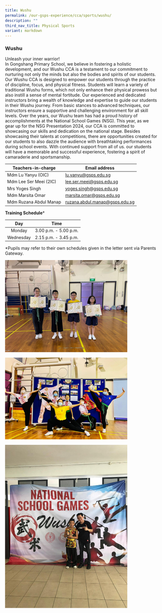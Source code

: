```yaml
---
title: Wushu
permalink: /our-gsps-experience/cca/sports/wushu/
description: ""
third_nav_title: Physical Sports
variant: markdown
---
```

### **Wushu**

Unleash your inner warrior! <br>
In Gongshang Primary School, we believe in fostering a holistic development, and our Wushu CCA is a testament to our commitment to nurturing not only the minds but also the bodies and spirits of our students. 
Our Wushu CCA is designed to empower our students through the practice of discipline, focus, and physical fitness. Students will learn a variety of traditional Wushu forms, which not only enhance their physical prowess but also instill a sense of mental fortitude.
Our experienced and dedicated instructors bring a wealth of knowledge and expertise to guide our students in their Wushu journey. From basic stances to advanced techniques, our instructors ensure a supportive and challenging environment for all skill levels.
Over the years, our Wushu team has had a proud history of accomplishments at the National School Games (NSG). This year, as we gear up for the NSG Presentation 2024, our CCA is committed to showcasing our skills and dedication on the national stage. Besides showcasing their talents at competitions, there are opportunities created for our students to also dazzle the audience with breathtaking performances during school events.
With continued support from all of us. our students will have a memorable and successful experience, fostering a spirit of camaraderie and sportsmanship.


| Teachers-in-charge | Email address | 
| -------- | -------- | 
|   Mdm Lu Yanyu  (OIC)  | lu.yanyu@gsps.edu.sg      | 
|    Mdm Lee Ser Meei (2IC) |  lee.ser.meei@gsps.edu.sg    | 
|    Mrs Yoges Singh  |  yoges.singh@gsps.edu.sg    | 
|    Mdm Marsita Omar |  marsita.omar@gsps.edu.sg    | 
|    Mdm Ruzana Abdul Manap |  ruzana.abdul.manap@gsps.edu.sg    | 

**Training Schedule***


| Day | Time | 
|:---:|:---:|
| Monday  | 3.00 p.m. - 5.00 p.m. | 
| Wednesday  | 2.15 p.m. - 3.45 p.m. | 

*Pupils may refer to their own schedules given in the letter sent via Parents Gateway.


<img src="/images/ws1.jpeg" style="width:80%; margin-bottom:15px">

<img src="/images/ws2.jpeg" style="width:80%;margin-bottom:15px">

<img src="/images/ws3.jpeg" style="width:80%">